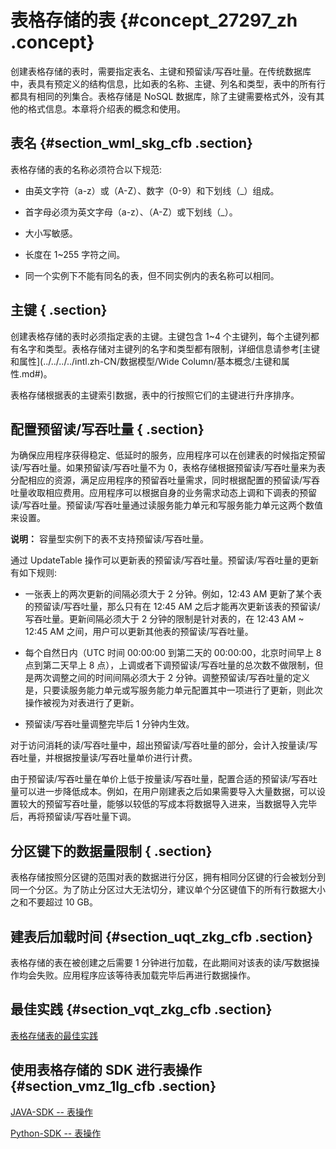 # 表格存储的表 {#concept_27297_zh .concept}

创建表格存储的表时，需要指定表名、主键和预留读/写吞吐量。在传统数据库中，表具有预定义的结构信息，比如表的名称、主键、列名和类型，表中的所有行都具有相同的列集合。表格存储是 NoSQL 数据库，除了主键需要格式外，没有其他的格式信息。本章将介绍表的概念和使用。

## 表名 {#section_wml_skg_cfb .section}

表格存储的表的名称必须符合以下规范:

-   由英文字符（a-z）或（A-Z）、数字（0-9）和下划线（\_）组成。

-   首字母必须为英文字母（a-z）、（A-Z）或下划线（\_）。

-   大小写敏感。

-   长度在 1~255 字符之间。

-   同一个实例下不能有同名的表，但不同实例内的表名称可以相同。


## 主键 { .section}

创建表格存储的表时必须指定表的主键。主键包含 1~4 个主键列，每个主键列都有名字和类型。表格存储对主键列的名字和类型都有限制，详细信息请参考[主键和属性](../../../../intl.zh-CN/数据模型/Wide Column/基本概念/主键和属性.md#)。

表格存储根据表的主键索引数据，表中的行按照它们的主键进行升序排序。

## 配置预留读/写吞吐量 { .section}

为确保应用程序获得稳定、低延时的服务，应用程序可以在创建表的时候指定预留读/写吞吐量。如果预留读/写吞吐量不为 0，表格存储根据预留读/写吞吐量来为表分配相应的资源，满足应用程序的预留吞吐量需求，同时根据配置的预留读/写吞吐量收取相应费用。应用程序可以根据自身的业务需求动态上调和下调表的预留读/写吞吐量。预留读/写吞吐量通过读服务能力单元和写服务能力单元这两个数值来设置。

**说明：** 容量型实例下的表不支持预留读/写吞吐量。

通过 UpdateTable 操作可以更新表的预留读/写吞吐量。预留读/写吞吐量的更新有如下规则:

-   一张表上的两次更新的间隔必须大于 2 分钟。例如，12:43 AM 更新了某个表的预留读/写吞吐量，那么只有在 12:45 AM 之后才能再次更新该表的预留读/写吞吐量。更新间隔必须大于 2 分钟的限制是针对表的，在 12:43 AM ~ 12:45 AM 之间，用户可以更新其他表的预留读/写吞吐量。

-   每个自然日内（UTC 时间 00:00:00 到第二天的 00:00:00，北京时间早上 8 点到第二天早上 8 点），上调或者下调预留读/写吞吐量的总次数不做限制，但是两次调整之间的时间间隔必须大于 2 分钟。调整预留读/写吞吐量的定义是，只要读服务能力单元或写服务能力单元配置其中一项进行了更新，则此次操作被视为对表进行了更新。

-   预留读/写吞吐量调整完毕后 1 分钟内生效。


对于访问消耗的读/写吞吐量中，超出预留读/写吞吐量的部分，会计入按量读/写吞吐量，并根据按量读/写吞吐量单价进行计费。

由于预留读/写吞吐量在单价上低于按量读/写吞吐量，配置合适的预留读/写吞吐量可以进一步降低成本。例如，在用户刚建表之后如果需要导入大量数据，可以设置较大的预留写吞吐量，能够以较低的写成本将数据导入进来，当数据导入完毕后，再将预留读/写吞吐量下调。

## 分区键下的数据量限制 { .section}

表格存储按照分区键的范围对表的数据进行分区，拥有相同分区键的行会被划分到同一个分区。为了防止分区过大无法切分，建议单个分区键值下的所有行数据大小之和不要超过 10 GB。

## 建表后加载时间 {#section_uqt_zkg_cfb .section}

表格存储的表在被创建之后需要 1 分钟进行加载，在此期间对该表的读/写数据操作均会失败。应用程序应该等待表加载完毕后再进行数据操作。

## 最佳实践 {#section_vqt_zkg_cfb .section}

 [表格存储表的最佳实践](../../../../intl.zh-CN/.md#) 

## 使用表格存储的 SDK 进行表操作 {#section_vmz_1lg_cfb .section}

[JAVA-SDK -- 表操作](../../../../intl.zh-CN/.md#) 

 [Python-SDK -- 表操作](../../../../intl.zh-CN/.md#) 

